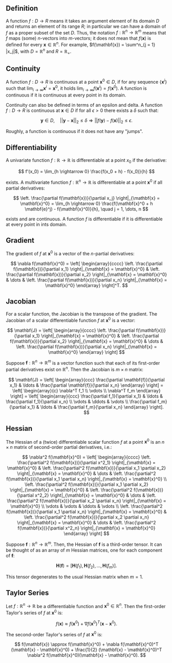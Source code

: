 ## Definition

A function $f: D \rightarrow R$ means it takes an argument element of its
domain $D$ and returns an element of its range $R$; in particular we can
have a domain of $f$ as a proper subset of the set $D$. Thus, the notation
$f: \mathbb{R}^n \rightarrow \mathbb{R}^m$ means that $f$ maps (some) 
$n$-vectors into $m$-vectors; it does not mean that $f(\mathbf{x})$ is defined for
every $\mathbf{x} \in \mathbb{R}^n$. For example, 
$f(\mathbf{x}) = \sum^n_{j = 1} |x_j|$, with $D = \mathbb{R}^n$ and $R = \mathbb{R}_{+}$. 

## Continuity
A function $f: D \rightarrow R$ is continuous at a point
$\mathbf{x}^0 \in D$, if for any sequence $\left\{ \mathbf{x}^i \right\}$
such that $\lim_{i \rightarrow \infty} \mathbf{x}^i = \mathbf{x}^0$, it holds
$\lim_{i \rightarrow \infty} f(\mathbf{x}^i) = f(\mathbf{x}^0)$. A function is 
continuous if it is continuous at every point in its domain.

Continuity can also be defined in terms of an epsilon and delta. A function
$f: D \rightarrow R$ is continuous at $\mathbf{x} \in D$ if for all 
$\epsilon > 0$ there exists a $\delta$ such that:

$$
\mathbf{y} \in D, \quad ||\mathbf{y} - \mathbf{x}||_2 \leq \delta \Rightarrow
||f(\mathbf{y}) - f(\mathbf{x})||_2 \leq \epsilon.
$$

Roughly, a function is continuous if it does not have any "jumps".

## Differentiability
A univariate function $f: \mathbb{R} \rightarrow \mathbb{R}$ is 
differentiable at a point $x_0$ if the derivative:

$$
f'(x_0) = \lim_{h \rightarrow 0} \frac{f(x_0 + h) - f(x_0)}{h}
$$

exists. A multivariate function $f: \mathbb{R}^n \rightarrow \mathbb{R}$ is 
differentiable at a point $\mathbf{x}^0$ if all partial derivatives:

$$
\left. \frac{\partial f(\mathbf{x})}{\partial x_j} \right|_{\mathbf{x} = \mathbf{x}^0}
= \lim_{h \rightarrow 0} \frac{f(\mathbf{x}^0 + h \mathbf{e}^j) - f(\mathbf{x}^0)}{h}, \quad j = 1, \dots, n
$$

exists and are continuous. A function $f$ is differentiable if it is differentiable at 
every point in ints domain. 

## Gradient
The gradient of $f$ at $\mathbf{x}^0$ is a vector
of the $n$-partial derivatives:

$$
\nabla f(\mathbf{x}^0) = 
\left[
\begin{array}{cccc}
\left. \frac{\partial f(\mathbf{x})}{\partial x_1} \right|_{\mathbf{x} = \mathbf{x}^0}
&
\left. \frac{\partial f(\mathbf{x})}{\partial x_2} \right|_{\mathbf{x} = \mathbf{x}^0} &
\dots &
\left. \frac{\partial f(\mathbf{x})}{\partial x_n} \right|_{\mathbf{x} = \mathbf{x}^0}
\end{array}
\right]^T.
$$

## Jacobian
For a scalar function, the Jacobian is the transpose of the gradient. The Jacobian of a scalar differentiable function $f$ at $\mathbf{x}^0$ is a vector:

$$
\mathbf{J} = 
\left[
\begin{array}{cccc}
\left. \frac{\partial f(\mathbf{x})}{\partial x_1} \right|_{\mathbf{x} = \mathbf{x}^0}
&
\left. \frac{\partial f(\mathbf{x})}{\partial x_2} \right|_{\mathbf{x} = \mathbf{x}^0} &
\dots &
\left. \frac{\partial f(\mathbf{x})}{\partial x_n} \right|_{\mathbf{x} = \mathbf{x}^0}
\end{array}
\right]
$$

Suppose $\mathbf{f}: \mathbb{R}^n \rightarrow \mathbb{R}^m$ is a vector function such that each of its first-order partial derivatives exist on $\mathbb{R}^n$. Then the Jacobian is $m \times n$ matrix:

$$
\mathbf{J} = 
\left[
\begin{array}{ccc}
\frac{\partial \mathbf{f}}{\partial x_1} & \ldots & \frac{\partial \mathbf{f}}{\partial x_n}
\end{array}
\right] = 
\left[
\begin{array}{c}
\nabla^T f_1 \\
\vdots \\
\nabla^T f_m
\end{array}
\right] = 
\left[
\begin{array}{ccc}
\frac{\partial f_1}{\partial x_1} & \ldots & \frac{\partial f_1}{\partial x_n} \\
\vdots & \ddots & \vdots \\
\frac{\partial f_m}{\partial x_1}   & \ldots & \frac{\partial f_m}{\partial x_n} 
\end{array}
\right].
$$

## Hessian
The Hessian of a (twice) differentiable scalar function $f$ at a point
$\mathbf{x}^0$ is an $n \times n$ matrix of second-order partial derivatives, i.e.:

$$
\nabla^2 f(\mathbf{x}^0) = 
\left[
\begin{array}{cccc}
\left. \frac{\partial^2 f(\mathbf{x})}{\partial x^2_1} \right|_{\mathbf{x} = \mathbf{x}^0}
&
\left. \frac{\partial^2 f(\mathbf{x})}{\partial x_1 \partial x_2} \right|_{\mathbf{x} = \mathbf{x}^0}
&
\dots
&
\left. \frac{\partial^2 f(\mathbf{x})}{\partial x_1 \partial x_n} \right|_{\mathbf{x} = \mathbf{x}^0}
\\
\left. \frac{\partial^2 f(\mathbf{x})}{\partial x_1 \partial x_2} \right|_{\mathbf{x} = \mathbf{x}^0}
&
\left. \frac{\partial^2 f(\mathbf{x})}{\partial x^2_2} \right|_{\mathbf{x} = \mathbf{x}^0}
&
\dots
&
\left. \frac{\partial^2 f(\mathbf{x})}{\partial x_2 \partial x_n} \right|_{\mathbf{x} = \mathbf{x}^0} \\
\vdots
& 
\vdots
&
\ddots
&
\vdots \\
\left. \frac{\partial^2 f(\mathbf{x})}{\partial x_1 \partial x_n} \right|_{\mathbf{x} = \mathbf{x}^0}
&
\left. \frac{\partial^2 f(\mathbf{x})}{\partial x_2 \partial x_n} \right|_{\mathbf{x} = \mathbf{x}^0}
&
\dots
&
\left. \frac{\partial^2 f(\mathbf{x})}{\partial x^2_n} \right|_{\mathbf{x} = \mathbf{x}^0}
\end{array}
\right]
$$

Suppose $\mathbf{f}: \mathbb{R}^n \rightarrow \mathbb{R}^m$. Then, the Hessian of $\mathbf{f}$ is a third-order tensor. It can be thought of as an array of $m$ Hessian matrices, one for each component of $\mathbf{f}$:

$$
\mathbf{H}(\mathbf{f}) = \left[ \mathbf{H}(f_1), \mathbf{H}(f_2), \ldots, \mathbf{H}(f_m) \right]. 
$$

This tensor degenerates to the usual Hessian matrix when $m = 1$.

## Taylor Series
Let $f: \mathbb{R}^n \rightarrow \mathbb{R}$ be a differentiable function
and $\mathbf{x}^0 \in \mathbb{R}^n$.
Then the first-order Taylor's series of $f$ at $\mathbf{x}^0$ is:

$$
f(\mathbf{x}) \approx f(\mathbf{x}^0) + \nabla f(\mathbf{x}^0)^T (\mathbf{x} - \mathbf{x}^0).
$$

The second-order Taylor's series of $f$ at $\mathbf{x}^0$ is:

$$
f(\mathbf{x}) \approx
f(\mathbf{x}^0) + \nabla f(\mathbf{x}^0)^T (\mathbf{x} - \mathbf{x}^0)
+ 
\frac{1}{2} (\mathbf{x} - \mathbf{x}^0)^T 
\nabla^2 f(\mathbf{x}^0)(\mathbf{x} - \mathbf{x}^0).
$$